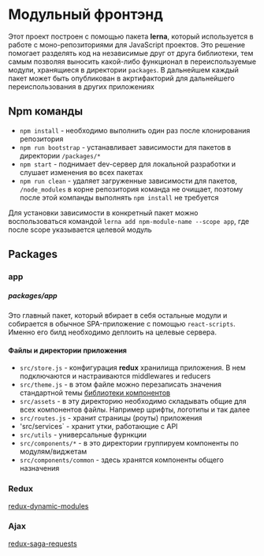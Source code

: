 # Модульный фронтэнд

Этот проект построен с помощью пакета **lerna**, который используется в работе с моно-репозиториями для JavaScript проектов. Это решение помогает разделять код на независимые друг от друга библиотеки, тем самым позволяя выносить какой-либо функционал в переиспользуемые модули, хранящиеся в директории `packages`. В дальнейшем каждый пакет может быть опубликован в акртифакторий для дальнейшего переиспользования в других приложениях

## Npm команды

- `npm install` - необходимо выполнить один раз после клонирования репозитория
- `npm run bootstrap` - устанавливает зависимости для пакетов в директории `/packages/*`
- `npm start` - поднимает dev-сервер для локальной разработки и слушает изменения во всех пакетах
- `npm run clean` - удаляет загруженные зависимости для пакетов, `/node_modules` в корне репозитория команда не очищает, поэтому после этой компанды выполнять `npm install` не требуется

Для установки зависимости в конкретный пакет можно воспользоваться командой `lerna add npm-module-name --scope app`, где после scope указывается целевой модуль

## Packages 

### app
##### packages/app

Это главный пакет, который вбирает в себя остальные модули и собирается в обычное SPA-приложение с помощью `react-scripts`. Именно его билд необходимо деплоить на целевые сервера.

#### Файлы и директории приложения
- `src/store.js` - конфигурация **redux** хранилища приложения. В нем подключаются и настраиваются middlewares и reducers
- `src/theme.js` - в этом файле можно перезаписать значения стандартной темы [библиотеки компонентов](design.ursip.ru)
- `src/assets` - в эту директорию необходимо складывать общие для всех компонентов файлы. Например шрифты, логотипы и так далее
- `src/routes.js` - хранит страницы (роуты) приложения
- 'src/services` - хранит утки, работающие с API
- `src/utils` - универсальные фурнкции
- `src/components/*` - в это директории группируем компоненты по модулям/виджетам
- `src/components/common` - здесь хранятся компоненты общего назначения

 
### Redux
[redux-dynamic-modules](https://github.com/Microsoft/redux-dynamic-modules)

### Ajax
[redux-saga-requests](https://github.com/klis87/redux-saga-requests)